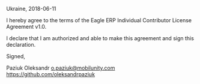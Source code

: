 Ukraine, 2018-06-11

I hereby agree to the terms of the Eagle ERP Individual Contributor License
Agreement v1.0.

I declare that I am authorized and able to make this agreement and sign this
declaration.

Signed,

Paziuk Oleksandr o.paziuk@mobilunity.com https://github.com/oleksandrpaziuk